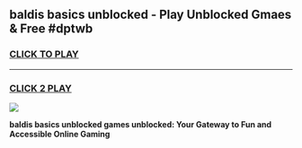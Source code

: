 
## baldis basics unblocked - Play Unblocked Gmaes & Free #dptwb
<h3>
<a href="https://news.freeplayer.one?title=baldis_basics_unblocked&ref=24F">CLICK TO PLAY</a></h3>
<hr>

<h3>
<a href="https://news.freeplayer.one?title=baldis_basics_unblocked&ref=24F">CLICK 2 PLAY</a>
  
</h3>

<a href="https://news.freeplayer.one?title=baldis_basics_unblocked&ref=24F/"><img src="https://clearcache.store/games.png"></a>


**baldis basics unblocked games unblocked: Your Gateway to Fun and Accessible Online Gaming**
